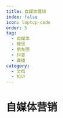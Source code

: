 ```yaml
---
title: 自媒体营销
index: false
icon: laptop-code
order: 5
tag:
  - 自媒体
  - 微信
  - 朋友圈
  - 抖音
  - 直播
category:
  - 文档
  - 知识
---
```


<Catalog />

# 自媒体营销
